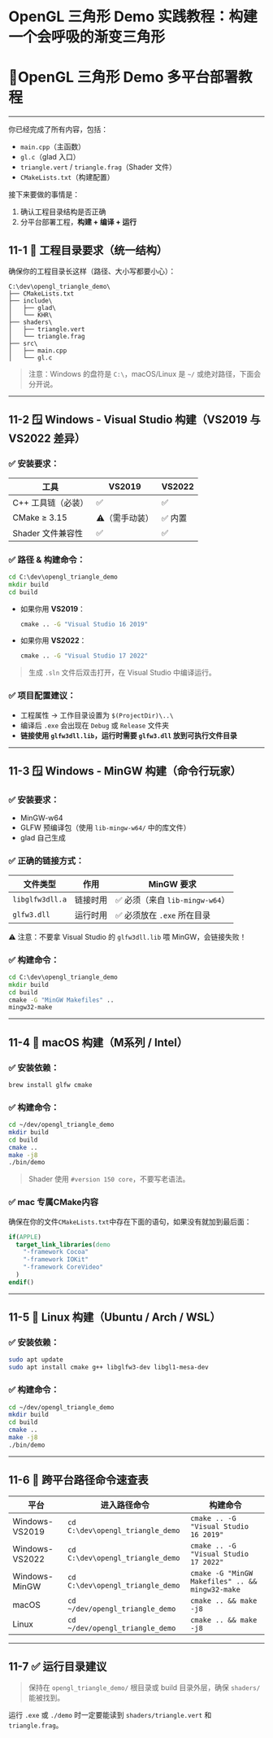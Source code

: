 # OpenGL 三角形 Demo 实践教程：构建一个会呼吸的渐变三角形
# 🚀OpenGL 三角形 Demo 多平台部署教程 

---

你已经完成了所有内容，包括：

- `main.cpp`（主函数）
- `gl.c`（glad 入口）
- `triangle.vert` / `triangle.frag`（Shader 文件）
- `CMakeLists.txt`（构建配置）
  
接下来要做的事情是：

1. 确认工程目录结构是否正确
2. 分平台部署工程，**构建 + 编译 + 运行**

## 11-1 📁 工程目录要求（统一结构）

确保你的工程目录长这样（路径、大小写都要小心）：

```
C:\dev\opengl_triangle_demo\
├── CMakeLists.txt
├── include\
│   ├── glad\
│   └── KHR\
├── shaders\
│   ├── triangle.vert
│   └── triangle.frag
├── src\
│   ├── main.cpp
│   └── gl.c
```

> 注意：Windows 的盘符是 `C:\`，macOS/Linux 是 `~/` 或绝对路径，下面会分开说。

---

## 11-2 🪟 Windows - Visual Studio 构建（VS2019 与 VS2022 差异）

### ✅ 安装要求：

| 工具           | VS2019   | VS2022 |
| ------------ | -------- | ------ |
| C++ 工具链（必装）  | ✅        | ✅      |
| CMake ≥ 3.15 | ⚠️（需手动装） | ✅ 内置   |
| Shader 文件兼容性 | ✅        | ✅      |

### ✅ 路径 & 构建命令：

```bat
cd C:\dev\opengl_triangle_demo
mkdir build
cd build
```

* 如果你用 **VS2019**：

  ```bat
  cmake .. -G "Visual Studio 16 2019"
  ```
* 如果你用 **VS2022**：

  ```bat
  cmake .. -G "Visual Studio 17 2022"
  ```

> 生成 `.sln` 文件后双击打开，在 Visual Studio 中编译运行。

### ✅ 项目配置建议：

* 工程属性 → 工作目录设置为 `$(ProjectDir)\..\`
* 编译后 `.exe` 会出现在 `Debug` 或 `Release` 文件夹
* **链接使用 `glfw3dll.lib`，运行时需要 `glfw3.dll` 放到可执行文件目录**

---

## 11-3 🪟 Windows - MinGW 构建（命令行玩家）

### ✅ 安装要求：

* MinGW-w64
* GLFW 预编译包（使用 `lib-mingw-w64/` 中的库文件）
* glad 自己生成

### ✅ 正确的链接方式：

| 文件类型            | 作用   | MinGW 要求                 |
| --------------- | ---- | ------------------------ |
| `libglfw3dll.a` | 链接时用 | ✅ 必须（来自 `lib-mingw-w64`） |
| `glfw3.dll`     | 运行时用 | ✅ 必须放在 `.exe` 所在目录       |

⚠️ 注意：不要拿 Visual Studio 的 `glfw3dll.lib` 喂 MinGW，会链接失败！

### ✅ 构建命令：

```bat
cd C:\dev\opengl_triangle_demo
mkdir build
cd build
cmake -G "MinGW Makefiles" ..
mingw32-make
```

---

## 11-4 🍎 macOS 构建（M系列 / Intel）

### ✅ 安装依赖：

```bash
brew install glfw cmake
```

### ✅ 构建命令：

```bash
cd ~/dev/opengl_triangle_demo
mkdir build
cd build
cmake ..
make -j8
./bin/demo
```

> Shader 使用 `#version 150 core`，不要写老语法。

### ✅ mac 专属CMake内容

确保在你的文件`CMakeLists.txt`中存在下面的语句，如果没有就加到最后面：

```cmake
if(APPLE)
  target_link_libraries(demo
    "-framework Cocoa"
    "-framework IOKit"
    "-framework CoreVideo"
  )
endif()
```

---

## 11-5 🐧 Linux 构建（Ubuntu / Arch / WSL）

### ✅ 安装依赖：

```bash
sudo apt update
sudo apt install cmake g++ libglfw3-dev libgl1-mesa-dev
```

### ✅ 构建命令：

```bash
cd ~/dev/opengl_triangle_demo
mkdir build
cd build
cmake ..
make -j8
./bin/demo
```

---

## 11-6 📄 跨平台路径命令速查表

| 平台             | 进入路径命令                           | 构建命令                                            |
| -------------- | -------------------------------- | ----------------------------------------------- |
| Windows-VS2019 | `cd C:\dev\opengl_triangle_demo` | `cmake .. -G "Visual Studio 16 2019"`           |
| Windows-VS2022 | `cd C:\dev\opengl_triangle_demo` | `cmake .. -G "Visual Studio 17 2022"`           |
| Windows-MinGW  | `cd C:\dev\opengl_triangle_demo` | `cmake -G "MinGW Makefiles" .. && mingw32-make` |
| macOS          | `cd ~/dev/opengl_triangle_demo`  | `cmake .. && make -j8`                          |
| Linux          | `cd ~/dev/opengl_triangle_demo`  | `cmake .. && make -j8`                          |

---

## 11-7 ✅ 运行目录建议

> 保持在 `opengl_triangle_demo/` 根目录或 build 目录外层，确保 `shaders/` 能被找到。

运行 `.exe` 或 `./demo` 时一定要能读到 `shaders/triangle.vert` 和 `triangle.frag`。

